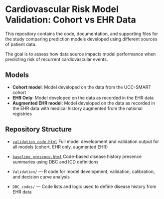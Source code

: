 # Cardiovascular Risk Model Validation: Cohort vs EHR Data

This repository contains the code, documentation, and supporting files for the study comparing prediction models developed using different sources of patient data.

The goal is to assess how data source impacts model performance when predicting risk of recurrent cardiovascular events.

## Models

- **Cohort model**: Model developed on the data from the UCC-SMART cohort  
- **EHR Only**: Model developed on the data as recorded in the EHR data  
- **Augmented EHR model**: Model developed on the data as recorded in the EHR data with medical history augmented from the national registries

## Repository Structure

- [`validation_code.html`](https://jorisholt.github.io/cohort_ehr/validation_code.html)
  Full model development and validation output for all models (cohort, EHR only, augmented EHR)

- [`baseline_presence.html`](https://jorisholt.github.io/cohort_ehr/baseline_presence.html) 
  Code-based disease history presence summaries using DBC and ICD definitions

- `Validation/` — R code for model development, validation, calibration, and decision curve analysis  
- `DBC_codes/` — Code lists and logic used to define disease history from EHR data

